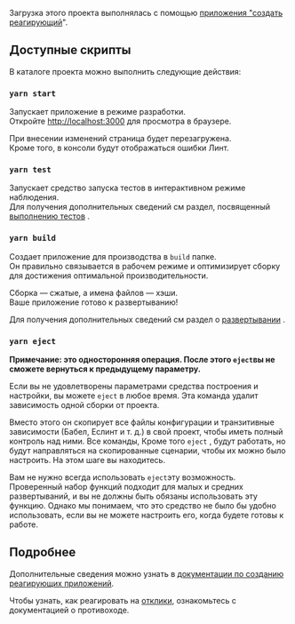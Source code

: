 Загрузка этого проекта выполнялась с помощью [приложения "создать реагирующий](https://github.com/facebook/create-react-app)".

## <a name="available-scripts"></a>Доступные скрипты

В каталоге проекта можно выполнить следующие действия:

### `yarn start`

Запускает приложение в режиме разработки.<br />
Откройте [http://localhost:3000](http://localhost:3000) для просмотра в браузере.

При внесении изменений страница будет перезагружена.<br />
Кроме того, в консоли будут отображаться ошибки Линт.

### `yarn test`

Запускает средство запуска тестов в интерактивном режиме наблюдения.<br />
Для получения дополнительных сведений см раздел, посвященный [выполнению тестов](https://facebook.github.io/create-react-app/docs/running-tests) .

### `yarn build`

Создает приложение для производства в `build` папке.<br />
Он правильно связывается в рабочем режиме и оптимизирует сборку для достижения оптимальной производительности.

Сборка — сжатые, а имена файлов — хэши.<br />
Ваше приложение готово к развертыванию!

Для получения дополнительных сведений см раздел о [развертывании](https://facebook.github.io/create-react-app/docs/deployment) .

### `yarn eject`

**Примечание: это односторонняя операция. После этого `eject`вы не сможете вернуться к предыдущему параметру.**

Если вы не удовлетворены параметрами средства построения и настройки, вы можете `eject` в любое время. Эта команда удалит зависимость одной сборки от проекта.

Вместо этого он скопирует все файлы конфигурации и транзитивные зависимости (Бабел, Еслинт и т. д.) в свой проект, чтобы иметь полный контроль над ними. Все команды, Кроме того `eject` , будут работать, но будут направляться на скопированные сценарии, чтобы их можно было настроить. На этом шаге вы находитесь.

Вам не нужно всегда использовать `eject`эту возможность. Проверенный набор функций подходит для малых и средних развертываний, и вы не должны быть обязаны использовать эту функцию. Однако мы понимаем, что это средство не было бы удобно использовать, если вы не можете настроить его, когда будете готовы к работе.

## <a name="learn-more"></a>Подробнее

Дополнительные сведения можно узнать в [документации по созданию реагирующих приложений](https://facebook.github.io/create-react-app/docs/getting-started).

Чтобы узнать, как реагировать на [отклики](https://reactjs.org/), ознакомьтесь с документацией о противоходе.
